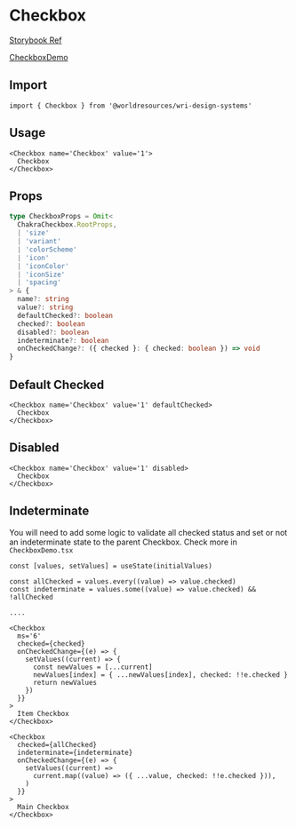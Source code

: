 # Checkbox

[Storybook Ref](https://wri.github.io/wri-design-systems/?path=/docs/forms-controls-checkbox--docs)

[CheckboxDemo](https://github.com/wri/wri-design-systems/blob/main/src/components/Forms/Controls/Checkbox/CheckboxDemo.tsx)

## Import

```tsx
import { Checkbox } from '@worldresources/wri-design-systems'
```

## Usage

```tsx
<Checkbox name='Checkbox' value='1'>
  Checkbox
</Checkbox>
```

## Props

```ts
type CheckboxProps = Omit<
  ChakraCheckbox.RootProps,
  | 'size'
  | 'variant'
  | 'colorScheme'
  | 'icon'
  | 'iconColor'
  | 'iconSize'
  | 'spacing'
> & {
  name?: string
  value?: string
  defaultChecked?: boolean
  checked?: boolean
  disabled?: boolean
  indeterminate?: boolean
  onCheckedChange?: ({ checked }: { checked: boolean }) => void
}
```

## Default Checked

```tsx
<Checkbox name='Checkbox' value='1' defaultChecked>
  Checkbox
</Checkbox>
```

## Disabled

```tsx
<Checkbox name='Checkbox' value='1' disabled>
  Checkbox
</Checkbox>
```

## Indeterminate

You will need to add some logic to validate all checked status and set or not an indeterminate state to the parent Checkbox. Check more in `CheckboxDemo.tsx`

```tsx
const [values, setValues] = useState(initialValues)

const allChecked = values.every((value) => value.checked)
const indeterminate = values.some((value) => value.checked) && !allChecked

....

```

```tsx
<Checkbox
  ms='6'
  checked={checked}
  onCheckedChange={(e) => {
    setValues((current) => {
      const newValues = [...current]
      newValues[index] = { ...newValues[index], checked: !!e.checked }
      return newValues
    })
  }}
>
  Item Checkbox
</Checkbox>
```

```tsx
<Checkbox
  checked={allChecked}
  indeterminate={indeterminate}
  onCheckedChange={(e) => {
    setValues((current) =>
      current.map((value) => ({ ...value, checked: !!e.checked })),
    )
  }}
>
  Main Checkbox
</Checkbox>
```
